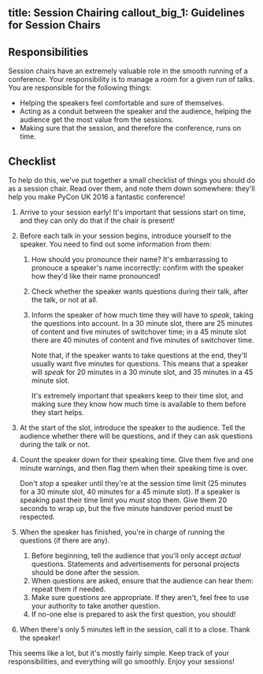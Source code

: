 title: Session Chairing
callout_big_1: Guidelines for Session Chairs
---

## Responsibilities

Session chairs have an extremely valuable role in the smooth running of a conference. Your responsibility is to manage a room for a given run of talks. You are responsible for the following things:

* Helping the speakers feel comfortable and sure of themselves.
* Acting as a conduit between the speaker and the audience, helping the audience get the most value from the sessions.
* Making sure that the session, and therefore the conference, runs on time.

## Checklist

To help do this, we've put together a small checklist of things you should do as a session chair. Read over them, and note them down somewhere: they'll help you make PyCon UK 2016 a fantastic conference!

1. Arrive to your session early! It's important that sessions start on time, and they can only do that if the chair is present!
2. Before each talk in your session begins, introduce yourself to the speaker. You need to find out some information from them:
    1. How should you pronounce their name? It's embarrassing to pronouce a speaker's name incorrectly: confirm with the speaker how they'd like their name pronounced!
    2. Check whether the speaker wants questions during their talk, after the talk, or not at all.
    3. Inform the speaker of how much time they will have to *speak*, taking the questions into account. In a 30 minute slot, there are 25 minutes of content and five minutes of switchover time; in a 45 minute slot there are 40 minutes of content and five minutes of switchover time.

        Note that, if the speaker wants to take questions at the end, they'll usually want five minutes for questions. This means that a speaker will *speak* for 20 minutes in a 30 minute slot, and 35 minutes in a 45 minute slot.

        It's extremely important that speakers keep to their time slot, and making sure they know how much time is available to them before they start helps.
3. At the start of the slot, introduce the speaker to the audience. Tell the audience whether there will be questions, and if they can ask questions during the talk or not.
4. Count the speaker down for their speaking time. Give them five and one minute warnings, and then flag them when their speaking time is over.

    Don't *stop* a speaker until they're at the session time limit (25 minutes for a 30 minute slot, 40 minutes for a 45 minute slot). If a speaker is speaking past their time limit you *must* stop them. Give them 20 seconds to wrap up, but the five minute handover period must be respected.
5. When the speaker has finished, you're in charge of running the questions (if there are any).
    1. Before beginning, tell the audience that you'll only accept *actual* questions. Statements and advertisements for personal projects should be done after the session.
    2. When questions are asked, ensure that the audience can hear them: repeat them if needed.
    3. Make sure questions are appropriate. If they aren't, feel free to use your authority to take another question.
    4. If no-one else is prepared to ask the first question, you should!
6. When there's only 5 minutes left in the session, call it to a close. Thank the speaker!

This seems like a lot, but it's mostly fairly simple. Keep track of your responsibilities, and everything will go smoothly. Enjoy your sessions!

